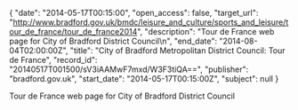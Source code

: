 {
  "date": "2014-05-17T00:15:00", 
  "open_access": false, 
  "target_url": "http://www.bradford.gov.uk/bmdc/leisure_and_culture/sports_and_leisure/tour_de_france/tour_de_france2014", 
  "description": "Tour de France web page for City of Bradford District Council\n", 
  "end_date": "2014-08-04T02:00:00Z", 
  "title": "City of Bradford Metropolitan District Council: Tour de France", 
  "record_id": "20140517T001500/sV3iAAMwF7mxd/W3F3tiQA==", 
  "publisher": "bradford.gov.uk", 
  "start_date": "2014-05-17T00:15:00Z", 
  "subject": null
}

Tour de France web page for City of Bradford District Council
